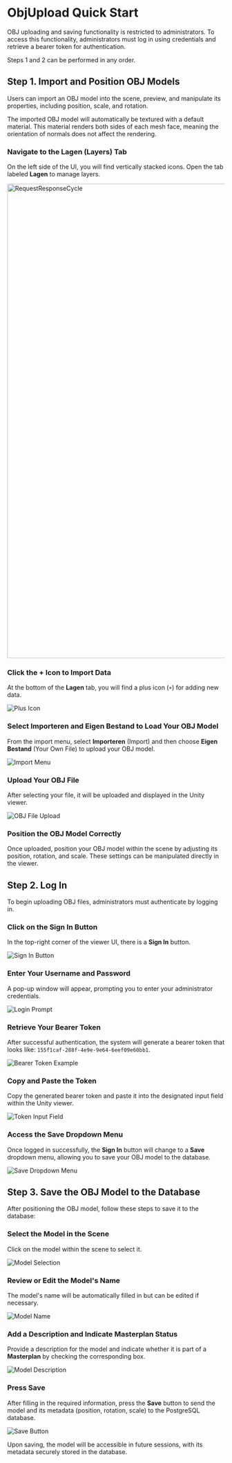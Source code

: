 # ObjUpload Quick Start

OBJ uploading and saving functionality is restricted to administrators. To access this functionality, administrators must log in using credentials and retrieve a bearer token for authentication.

Steps 1 and 2 can be performed in any order.

## Step 1. Import and Position OBJ Models

Users can import an OBJ model into the scene, preview, and manipulate its properties, including position, scale, and rotation.

The imported OBJ model will automatically be textured with a default material. This material renders both sides of each mesh face, meaning the orientation of normals does not affect the rendering.

### Navigate to the **Lagen** (Layers) Tab

On the left side of the UI, you will find vertically stacked icons. Open the tab labeled **Lagen** to manage layers.


<img width="1098" alt="RequestResponseCycle" src='../figs/'>

### Click the **+** Icon to Import Data

At the bottom of the **Lagen** tab, you will find a plus icon (`+`) for adding new data.

![Plus Icon]()

### Select **Importeren** and **Eigen Bestand** to Load Your OBJ Model

From the import menu, select **Importeren** (Import) and then choose **Eigen Bestand** (Your Own File) to upload your OBJ model.

![Import Menu]()

### Upload Your OBJ File

After selecting your file, it will be uploaded and displayed in the Unity viewer.

![OBJ File Upload]()

### Position the OBJ Model Correctly

Once uploaded, position your OBJ model within the scene by adjusting its position, rotation, and scale. These settings can be manipulated directly in the viewer.


## Step 2. Log In

To begin uploading OBJ files, administrators must authenticate by logging in.

### Click on the **Sign In** Button

In the top-right corner of the viewer UI, there is a **Sign In** button.

![Sign In Button]()

### Enter Your Username and Password

A pop-up window will appear, prompting you to enter your administrator credentials.

![Login Prompt]()

### Retrieve Your Bearer Token

After successful authentication, the system will generate a bearer token that looks like: `155f1caf-288f-4e9e-9e64-6eef09e60bb1`.

![Bearer Token Example]()

### Copy and Paste the Token

Copy the generated bearer token and paste it into the designated input field within the Unity viewer.

![Token Input Field]()

### Access the **Save** Dropdown Menu

Once logged in successfully, the **Sign In** button will change to a **Save** dropdown menu, allowing you to save your OBJ model to the database.

![Save Dropdown Menu]()



## Step 3. Save the OBJ Model to the Database

After positioning the OBJ model, follow these steps to save it to the database:

### Select the Model in the Scene

Click on the model within the scene to select it.

![Model Selection]()

### Review or Edit the Model's Name

The model's name will be automatically filled in but can be edited if necessary.

![Model Name]()

### Add a Description and Indicate **Masterplan** Status

Provide a description for the model and indicate whether it is part of a **Masterplan** by checking the corresponding box.

![Model Description]()

### Press **Save**

After filling in the required information, press the **Save** button to send the model and its metadata (position, rotation, scale) to the PostgreSQL database.

![Save Button]()

Upon saving, the model will be accessible in future sessions, with its metadata securely stored in the database.
